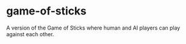 # game-of-sticks
A version of the Game of Sticks where human and AI players can play against each other.
